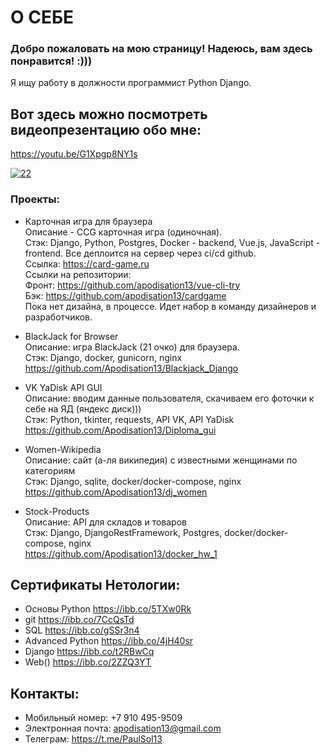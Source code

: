 # О СЕБЕ

### Добро пожаловать на мою страницу! Надеюсь, вам здесь понравится! :)))

Я ищу работу в должности программист Python Django.

## Вот здесь можно посмотреть видеопрезентацию обо мне:
https://youtu.be/G1Xpgp8NY1s


<a href="https://ibb.co/5GwxLff"><img src="https://i.ibb.co/VJ5pTPP/22.jpg" alt="22" border="0"></a>

### Проекты:

* Карточная игра для браузера  <br>
Описание - CCG карточная игра (одиночная).  <br>
Стэк: Django, Python, Postgres, Docker - backend, Vue.js, JavaScript - frontend. Все деплоится на сервер через ci/cd github.  <br>
Ссылка: https://card-game.ru  <br>
Ссылки на репозитории:  <br>
Фронт: https://github.com/apodisation13/vue-cli-try <br>
Бэк: https://github.com/apodisation13/cardgame <br>
Пока нет дизайна, в процессе. Идет набор в команду дизайнеров и разработчиков.

* BlackJack for Browser  <br>
Описание: игра BlackJack (21 очко) для браузера. <br>
Стэк: Django, docker, gunicorn, nginx <br>
https://github.com/Apodisation13/Blackjack_Django <br>



* VK YaDisk API GUI <br> 
Описание: вводим данные пользователя, скачиваем его фоточки к себе на ЯД (яндекс диск)))<br> 
Стэк: Python, tkinter, requests, API VK, API YaDisk <br> 
https://github.com/Apodisation13/Diploma_gui

* Women-Wikipedia <br> 
Описание: сайт (а-ля википедия) с известными женщинами по категориям <br>
Стэк: Django, sqlite, docker/docker-compose, nginx <br>
https://github.com/Apodisation13/dj_women 

* Stock-Products <br>
Описание: API для складов и товаров <br>
Стэк: Django, DjangoRestFramework, Postgres, docker/docker-compose, nginx <br>
https://github.com/Apodisation13/docker_hw_1


## Сертификаты Нетологии:
* Основы Python https://ibb.co/5TXw0Rk
* git https://ibb.co/7CcQsTd
* SQL https://ibb.co/gSSr3n4
* Advanced Python https://ibb.co/4jH40sr
* Django https://ibb.co/t2RBwCq
* Web() https://ibb.co/2ZZQ3YT

## Контакты:
* Мобильный номер: +7 910 495-9509
* Электронная почта: apodisation13@gmail.com
* Телеграм: https://t.me/PaulSol13


